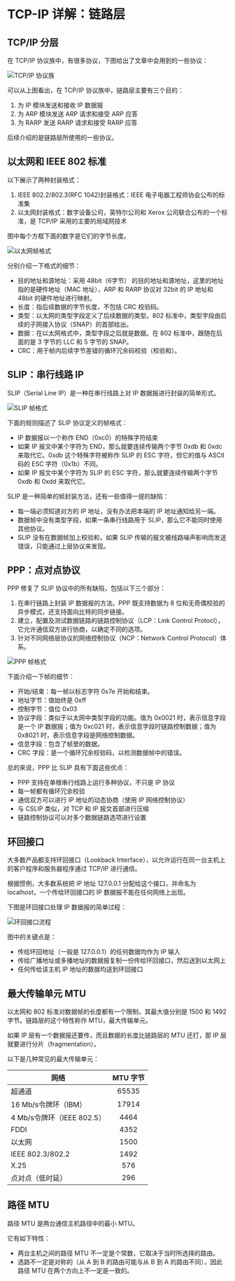 # TCP-IP 详解：链路层

## TCP/IP 分层

在 TCP/IP 协议族中，有很多协议，下图给出了文章中会用到的一些协议：

![TCP/IP 协议族](https://cnymw.github.io/GolangStudy/docs/img/网络-TCP-IP详解-链路层-协议族.png)

可以从上图看出，在 TCP/IP 协议族中，链路层主要有三个目的：

1. 为 IP 模块发送和接收 IP 数据报
2. 为 ARP 模块发送 ARP 请求和接受 ARP 应答
3. 为 RARP 发送 RARP 请求和接受 RARP 应答

后续介绍的是链路层所使用的一些协议。

## 以太网和 IEEE 802 标准

以下展示了两种封装格式：

1. IEEE 802.2/802.3(RFC 1042)封装格式：IEEE 电子电器工程师协会公布的标准集
2. 以太网封装格式：数字设备公司，英特尔公司和 Xerox 公司联合公布的一个标准，是 TCP/IP 采用的主要的局域网技术

图中每个方框下面的数字是它们的字节长度。

![以太网帧格式](https://cnymw.github.io/GolangStudy/docs/img/网络-TCP-IP详解-以太网帧格式.png)

分别介绍一下格式的细节：

- 目的地址和源地址：采用 48bit（6字节） 的目的地址和源地址，这里的地址指的是硬件地址（MAC 地址），ARP 和 RARP 协议对 32bit 的 IP 地址和 48bit 的硬件地址进行映射。
- 长度：指后续数据的字节长度，不包括 CRC 校验码。
- 类型：以太网的类型字段定义了后续数据的类型。802 标准中，类型字段由后续的子网接入协议（SNAP）的首部给出。
- 数据：在以太网格式中，类型字段之后就是数据。在 802 标准中，跟随在后面的是 3 字节的 LLC 和 5 字节的 SNAP。
- CRC：用于帧内后续字节差错的循环冗余码校验（校验和）。

## SLIP：串行线路 IP

SLIP（Serial Line IP）是一种在串行线路上对 IP 数据报进行封装的简单形式。

![SLIP 帧格式](https://cnymw.github.io/GolangStudy/docs/img/网络-TCP-IP详解-SLIP帧格式.png)

下面的规则描述了 SLIP 协议定义的帧格式：

- IP 数据报以一个称作 END（0xc0）的特殊字符结束
- 如果 IP 报文中某个字符为 END，那么就要连续传输两个字节 0xdb 和 0xdc 来取代它。0xdb 这个特殊字符被称作 SLIP 的 ESC 字符，但它的值与 ASCII 码的 ESC 字符（0x1b）不同。
- 如果 IP 报文中某个字符为 SLIP 的 ESC 字符，那么就要连续传输两个字节 0xdb 和 0xdd 来取代它。

SLIP 是一种简单的帧封装方法，还有一些值得一提的缺陷：

- 每一端必须知道对方的 IP 地址，没有办法把本端的 IP 地址通知给另一端。
- 数据帧中没有类型字段，如果一条串行线路用于 SLIP，那么它不能同时使用其他协议。
- SLIP 没有在数据帧加上校验和，如果 SLIP 传输的报文被线路噪声影响而发送错误，只能通过上层协议来发现。

## PPP：点对点协议

PPP 修复了 SLIP 协议中的所有缺陷，包括以下三个部分：

1. 在串行链路上封装 IP 数据报的方法。PPP 既支持数据为 8 位和无奇偶校验的异步模式，还支持面向比特的同步链接。
2. 建立，配置及测试数据链路的链路控制协议（LCP：Link Control Protocl），它允许通信双方进行协商，以确定不同的选项。
3. 针对不同网络层协议的网络控制协议（NCP：Network Control Protocol）体系。

![PPP 帧格式](https://cnymw.github.io/GolangStudy/docs/img/网络-TCP-IP详解-PPP帧格式.png)

下面介绍一下帧的细节：

- 开始/结束：每一帧以标志字符 0x7e 开始和结束。
- 地址字节：值始终是 0xff
- 控制字节：值位 0x03
- 协议字段：类似于以太网中类型字段的功能。值为 0x0021 时，表示信息字段是一个 IP 数据报；值为 0xc021 时，表示信息字段时链路控制数据；值为 0x8021 时，表示信息字段是网络控制数据。
- 信息字段：包含了帧里的数据。
- CRC 字段：是一个循环冗余校验码，以检测数据帧中的错误。

总的来说，PPP 比 SLIP 具有下面这些优点：

- PPP 支持在单根串行线路上运行多种协议，不只是 IP 协议
- 每一帧都有循环冗余校验
- 通信双方可以进行 IP 地址的动态协商（使用 IP 网络控制协议）
- 与 CSLIP 类似，对 TCP 和 IP 报文首部进行压缩
- 链路控制协议可以对多个数据链路选项进行设置

## 环回接口

大多数产品都支持环回接口（Lookback Interface），以允许运行在同一台主机上的客户程序和服务器程序通过 TCP/IP 进行通信。

根据惯例，大多数系统把 IP 地址 127.0.0.1 分配给这个接口，并命名为 localhost，一个传给环回接口的 IP 数据报不能在任何网络上出现。

下图是环回接口处理 IP 数据报的简单过程：

![环回接口流程](https://cnymw.github.io/GolangStudy/docs/img/网络-TCP-IP详解-环回接口流程.png)

图中的关键点是：

- 传给环回地址（一般是 127.0.0.1）的任何数据均作为 IP 输入
- 传给广播地址或多播地址的数据报复制一份传给环回接口，然后送到以太网上
- 任何传给该主机 IP 地址的数据均送到环回接口

## 最大传输单元 MTU

以太网和 802 标准对数据帧的长度都有一个限制，其最大值分别是 1500 和 1492 字节。链路层的这个特性称作 MTU，最大传输单元。

如果 IP 层有一个数据报还要传，而且数据的长度比链路层的 MTU 还打，那 IP 层就要进行分片（fragmentation）。

以下是几种常见的最大传输单元：

网络|MTU 字节
---|:--:
超通道|65535
16 Mb/s令牌环（IBM）|17914
4 Mb/s令牌环（IEEE 802.5）|4464
FDDI|4352
以太网|1500
IEEE 802.3/802.2|1492
X.25|576
点对点（低时延）|296

## 路径 MTU

路径 MTU 是两台通信主机路径中的最小 MTU。

它有如下特性：

- 两台主机之间的路径 MTU 不一定是个常数，它取决于当时所选择的路由。
- 选路不一定是对称的（从 A 到 B 的路由可能与从 B 到 A 的路由不同），因此路径 MTU 在两个方向上不一定是一致的。